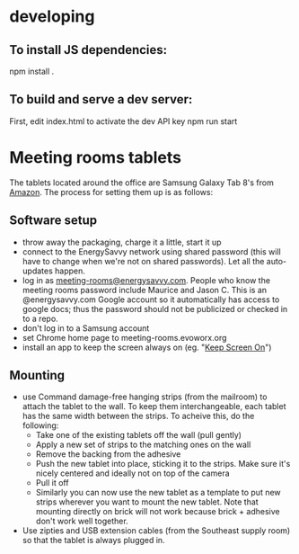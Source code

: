 # developing

## To install JS dependencies:

npm install .

## To build and serve a dev server:

First, edit index.html to activate the dev API key
npm run start


# Meeting rooms tablets

The tablets located around the office are Samsung Galaxy Tab 8's from [Amazon](www.amazon.com/Samsung-SM-T350-Titanium-Certified-Refurbished/dp/B011842JB4). The process for setting them up is as follows:

## Software setup
* throw away the packaging, charge it a little, start it up
* connect to the EnergySavvy network using shared password (this will have to change when we're not on shared passwords). Let all the auto-updates happen.
* log in as meeting-rooms@energysavvy.com. People who know the meeting rooms password include Maurice and Jason C. This is an @energysavvy.com Google account so it automatically has access to google docs; thus the password should not be publicized or checked in to a repo.
* don't log in to a Samsung account
* set Chrome home page to meeting-rooms.evoworx.org
* install an app to keep the screen always on (eg. "[Keep Screen On](https://play.google.com/store/apps/details?id=si.formias.keepscreenon)")

## Mounting
* use Command damage-free hanging strips (from the mailroom) to attach the tablet to the wall. To keep them interchangeable, each tablet has the same width between the strips. To acheive this, do the following:
    * Take one of the existing tablets off the wall (pull gently)
    * Apply a new set of strips to the matching ones on the wall
    * Remove the backing from the adhesive
    * Push the new tablet into place, sticking it to the strips. Make sure it's nicely centered and ideally not on top of the camera
    * Pull it off
    * Similarly you can now use the new tablet as a template to put new strips wherever you want to mount the new tablet. Note that mounting directly on brick will not work because brick + adhesive don't work well together.
* Use zipties and USB extension cables (from the Southeast supply room) so that the tablet is always plugged in.

